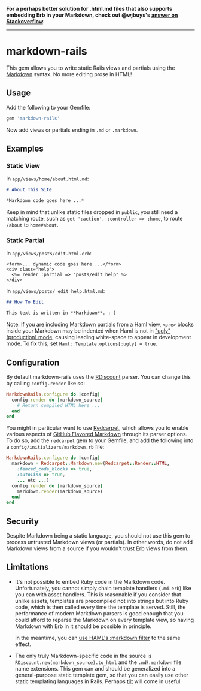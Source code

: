 **For a perhaps better solution for .html.md files that also supports
embedding Erb in your Markdown, check out @wjbuys's [answer on
Stackoverflow](http://stackoverflow.com/a/10131299/525872).**

------------------------

# markdown-rails

This gem allows you to write static Rails views and partials using the
[Markdown](http://daringfireball.net/projects/markdown/syntax) syntax. No more
editing prose in HTML!

## Usage

Add the following to your Gemfile:

```ruby
gem 'markdown-rails'
```

Now add views or partials ending in `.md` or `.markdown`.

## Examples

### Static View

In `app/views/home/about.html.md`:

```markdown
# About This Site

*Markdown code goes here ...*
```

Keep in mind that unlike static files dropped in `public`, you still need a
matching route, such as `get ':action', :controller => :home`, to route
`/about` to `home#about`.

### Static Partial

In `app/views/posts/edit.html.erb`:

```erb
<form>... dynamic code goes here ...</form>
<div class="help">
  <%= render :partial => "posts/edit_help" %>
</div>
```

In `app/views/posts/_edit_help.html.md`:

```markdown
## How To Edit

This text is written in **Markdown**. :-)
```

Note: If you are including Markdown partials from a Haml view, `<pre>` blocks
inside your Markdown may be indented when Haml is not in ["ugly" (production)
mode](http://haml-lang.com/docs/yardoc/file.HAML_REFERENCE.html#ugly-option),
causing leading white-space to appear in development mode. To fix this, set
`Haml::Template.options[:ugly] = true`.

## Configuration

By default markdown-rails uses the
[RDiscount](https://github.com/rtomayko/rdiscount) parser. You can change this
by calling `config.render` like so:

```ruby
MarkdownRails.configure do |config|
  config.render do |markdown_source|
    # Return compiled HTML here ...
  end
end
```

You might in particular want to use
[Redcarpet](https://github.com/tanoku/redcarpet), which allows you to enable
various aspects of [GitHub Flavored
Markdown](http://github.github.com/github-flavored-markdown/) through its
parser options. To do so, add the `redcarpet` gem to your Gemfile, and add the
following into a `config/initializers/markdown.rb` file:

```ruby
MarkdownRails.configure do |config|
  markdown = Redcarpet::Markdown.new(Redcarpet::Render::HTML,
    :fenced_code_blocks => true,
    :autolink => true,
    ... etc ...)
  config.render do |markdown_source|
    markdown.render(markdown_source)
  end
end
```

## Security

Despite Markdown being a static language, you should not use this gem to
process untrusted Markdown views (or partials). In other words, do not add
Markdown views from a source if you wouldn't trust Erb views from them.

## Limitations

*   It's not possible to embed Ruby code in the Markdown code. Unfortunately,
    you cannot simply chain template handlers (`.md.erb`) like you can with
    asset handlers. This is reasonable if you consider that unlike assets,
    templates are precompiled not into strings but into Ruby code, which is
    then called every time the template is served. Still, the performance of
    modern Markdown parsers is good enough that you could afford to reparse the
    Markdown on every template view, so having Markdown with Erb in it should
    be possible in principle.

    In the meantime, you can [use HAML's :markdown
    filter](http://stackoverflow.com/a/4418389/525872) to the same effect.

*   The only truly Markdown-specific code in the source is
    `RDiscount.new(markdown_source).to_html` and the `.md`/`.markdown` file
    name extensions. This gem can and should be generalized into a
    general-purpose static template gem, so that you can easily use other
    static templating languages in Rails. Perhaps
    [tilt](https://github.com/rtomayko/tilt) will come in useful.
